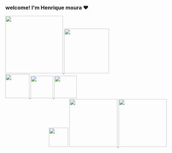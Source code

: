 ### welcome! I'm Henrique moura ❤
<div align="left">
<a href="https://github.com/rickfodsk">
<img height="180em" src="https://github-readme-stats.vercel.app/api?username=rickfodsk&show_icons=true&theme=outrun&include_all_commits=true&count_private=true"/>
<img height="140em" src="https://github-readme-stats.vercel.app/api/top-langs/?username=rickfodsk&layout=compact&langs_count=7&theme=outrun"/>
</div>
  
<div align="left">
   <img style="width:75px"src=https://encrypted-tbn0.gstatic.com/images?q=tbn:ANd9GcR4D-YHaNfCpYArCLz6rBu_W74dCwhReXQfIy_PI6y3NSq9r6x4FRkAFQaW90pxGyVA2fU&usqp=CAU> </img>
 <img style="width:70px"; src=https://upload.wikimedia.org/wikipedia/commons/thumb/6/61/HTML5_logo_and_wordmark.svg/1200px-HTML5_logo_and_wordmark.svg.png></img> 
 <img style="width:70px";  src=https://www.casamidia.com.br/wp-content/uploads/2016/03/css-logo.png
</div>
<div align="right">
 <a href="https://www.instagram.com/harrysilva._/?hl=pt-br" target="blank" ir para instragram>
  <img style="width:60px" src="https://logodownload.org/wp-content/uploads/2017/04/instagram-logo-2.png" ></img></a> <a href=https://www.facebook.com/henrique.moura.1420><img style="width:150px" src="https://www.internetmatters.org/wp-content/uploads/2021/03/facebook-logo-new-600x315.png"> </img><img style="width:150px" src=https://mir-s3-cdn-cf.behance.net/project_modules/max_1200/5eeea355389655.59822ff824b72.gif></img>
</div>
